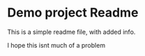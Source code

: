 # Demo project Readme

This is a simple readme file, with added info.

I hope this isnt much of a problem